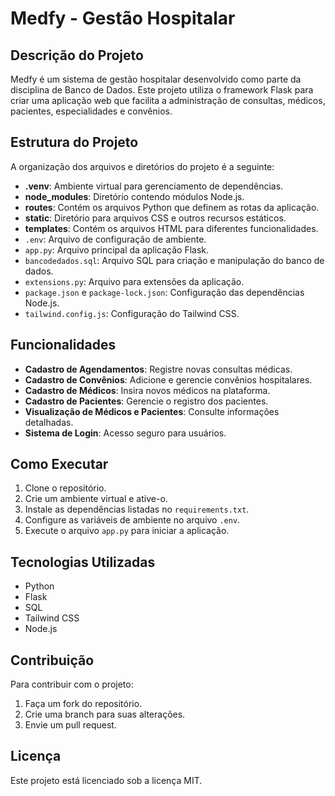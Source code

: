 
# Medfy - Gestão Hospitalar

## Descrição do Projeto
Medfy é um sistema de gestão hospitalar desenvolvido como parte da disciplina de Banco de Dados. Este projeto utiliza o framework Flask para criar uma aplicação web que facilita a administração de consultas, médicos, pacientes, especialidades e convênios.

## Estrutura do Projeto
A organização dos arquivos e diretórios do projeto é a seguinte:

- **.venv**: Ambiente virtual para gerenciamento de dependências.
- **node_modules**: Diretório contendo módulos Node.js.
- **routes**: Contém os arquivos Python que definem as rotas da aplicação.
- **static**: Diretório para arquivos CSS e outros recursos estáticos.
- **templates**: Contém os arquivos HTML para diferentes funcionalidades.
- `.env`: Arquivo de configuração de ambiente.
- `app.py`: Arquivo principal da aplicação Flask.
- `bancodedados.sql`: Arquivo SQL para criação e manipulação do banco de dados.
- `extensions.py`: Arquivo para extensões da aplicação.
- `package.json` e `package-lock.json`: Configuração das dependências Node.js.
- `tailwind.config.js`: Configuração do Tailwind CSS.

## Funcionalidades
- **Cadastro de Agendamentos**: Registre novas consultas médicas.
- **Cadastro de Convênios**: Adicione e gerencie convênios hospitalares.
- **Cadastro de Médicos**: Insira novos médicos na plataforma.
- **Cadastro de Pacientes**: Gerencie o registro dos pacientes.
- **Visualização de Médicos e Pacientes**: Consulte informações detalhadas.
- **Sistema de Login**: Acesso seguro para usuários.

## Como Executar
1. Clone o repositório.
2. Crie um ambiente virtual e ative-o.
3. Instale as dependências listadas no `requirements.txt`.
4. Configure as variáveis de ambiente no arquivo `.env`.
5. Execute o arquivo `app.py` para iniciar a aplicação.

## Tecnologias Utilizadas
- Python
- Flask
- SQL
- Tailwind CSS
- Node.js

## Contribuição
Para contribuir com o projeto:
1. Faça um fork do repositório.
2. Crie uma branch para suas alterações.
3. Envie um pull request.

## Licença
Este projeto está licenciado sob a licença MIT.


